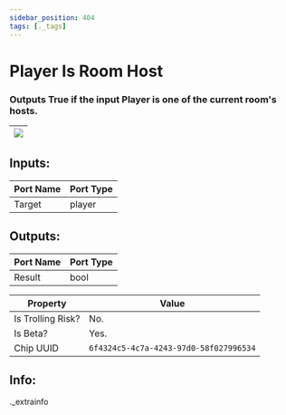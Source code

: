 ```yaml
---
sidebar_position: 404
tags: [._tags]
---
```


# Player Is Room Host


### Outputs True if the input Player is one of the current room's hosts.

| ![](https://images-ext-2.discordapp.net/external/MPmIaQzlEPmgGWlgi-WxBBXt0Bjv_zWPkg1y1f_sy3s/https/www.recroomcircuits.com/image/circuit/absolute-value?width=206&height=108) |
|-----|

## Inputs:
| Port Name | Port Type |
|-----------|-----------|
| Target | player |

## Outputs:
| Port Name | Port Type |
|-----------|-----------|
| Result | bool | 

| Property  | Value |
|-------------------|-----------|
| Is Trolling Risk? | No. |
| Is Beta? | Yes. |
| Chip UUID | `6f4324c5-4c7a-4243-97d0-58f027996534` |

## Info:
._extrainfo